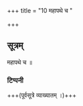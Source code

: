 +++
title = "10 महापथे च  "

+++
## सूत्रम्
महापथे च ॥  
### टिप्पनी
+++(पूर्वसूत्रे व्याख्यातम् ।)+++
